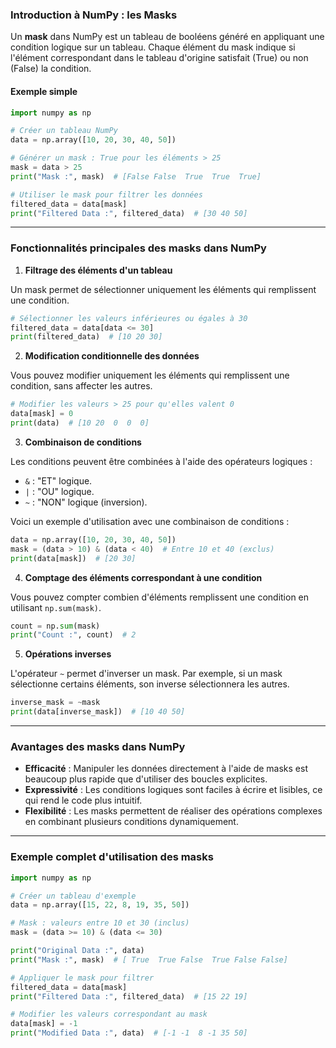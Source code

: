 ### Introduction à NumPy : les Masks

Un **mask** dans NumPy est un tableau de booléens généré en appliquant une condition logique sur un tableau. Chaque élément du mask indique si l'élément correspondant dans le tableau d'origine satisfait (True) ou non (False) la condition.

#### Exemple simple

```python
import numpy as np

# Créer un tableau NumPy
data = np.array([10, 20, 30, 40, 50])

# Générer un mask : True pour les éléments > 25
mask = data > 25
print("Mask :", mask)  # [False False  True  True  True]

# Utiliser le mask pour filtrer les données
filtered_data = data[mask]
print("Filtered Data :", filtered_data)  # [30 40 50]
```

---

### Fonctionnalités principales des masks dans NumPy

1. **Filtrage des éléments d'un tableau**

Un mask permet de sélectionner uniquement les éléments qui remplissent une condition. 

```python
# Sélectionner les valeurs inférieures ou égales à 30
filtered_data = data[data <= 30]
print(filtered_data)  # [10 20 30]
```

2. **Modification conditionnelle des données**

Vous pouvez modifier uniquement les éléments qui remplissent une condition, sans affecter les autres.

```python
# Modifier les valeurs > 25 pour qu'elles valent 0
data[mask] = 0
print(data)  # [10 20  0  0  0]
```

3. **Combinaison de conditions**

Les conditions peuvent être combinées à l'aide des opérateurs logiques :

- `&` : "ET" logique.
- `|` : "OU" logique.
- `~` : "NON" logique (inversion).

Voici un exemple d'utilisation avec une combinaison de conditions :

```python
data = np.array([10, 20, 30, 40, 50])
mask = (data > 10) & (data < 40)  # Entre 10 et 40 (exclus)
print(data[mask])  # [20 30]
```

4. **Comptage des éléments correspondant à une condition**

Vous pouvez compter combien d'éléments remplissent une condition en utilisant `np.sum(mask)`.

```python
count = np.sum(mask)
print("Count :", count)  # 2
```

5. **Opérations inverses**

L'opérateur `~` permet d'inverser un mask. Par exemple, si un mask sélectionne certains éléments, son inverse sélectionnera les autres.

```python
inverse_mask = ~mask
print(data[inverse_mask])  # [10 40 50]
```

---

### Avantages des masks dans NumPy

- **Efficacité** : Manipuler les données directement à l'aide de masks est beaucoup plus rapide que d'utiliser des boucles explicites.
- **Expressivité** : Les conditions logiques sont faciles à écrire et lisibles, ce qui rend le code plus intuitif.
- **Flexibilité** : Les masks permettent de réaliser des opérations complexes en combinant plusieurs conditions dynamiquement.

---

### Exemple complet d'utilisation des masks

```python
import numpy as np

# Créer un tableau d'exemple
data = np.array([15, 22, 8, 19, 35, 50])

# Mask : valeurs entre 10 et 30 (inclus)
mask = (data >= 10) & (data <= 30)

print("Original Data :", data)
print("Mask :", mask)  # [ True  True False  True False False]

# Appliquer le mask pour filtrer
filtered_data = data[mask]
print("Filtered Data :", filtered_data)  # [15 22 19]

# Modifier les valeurs correspondant au mask
data[mask] = -1
print("Modified Data :", data)  # [-1 -1  8 -1 35 50]
```
